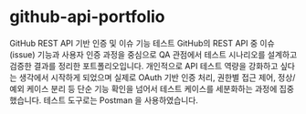 # github-api-portfolio
GitHub REST API 기반 인증 및 이슈 기능 테스트
GitHub의 REST API 중 이슈(issue) 기능과 사용자 인증 과정을 중심으로
QA 관점에서 테스트 시나리오를 설계하고 검증한 결과를 정리한 포트폴리오입니다.
개인적으로 API 테스트 역량을 강화하고 싶다는 생각에서 시작하게 되었으며
실제로 OAuth 기반 인증 처리, 권한별 접근 제어, 정상/예외 케이스 분리 등 단순 기능 확인을 넘어서 테스트 케이스를 세분화하는 과정에 집중했습니다. 테스트 도구로는 Postman 을 사용하였습니다.
